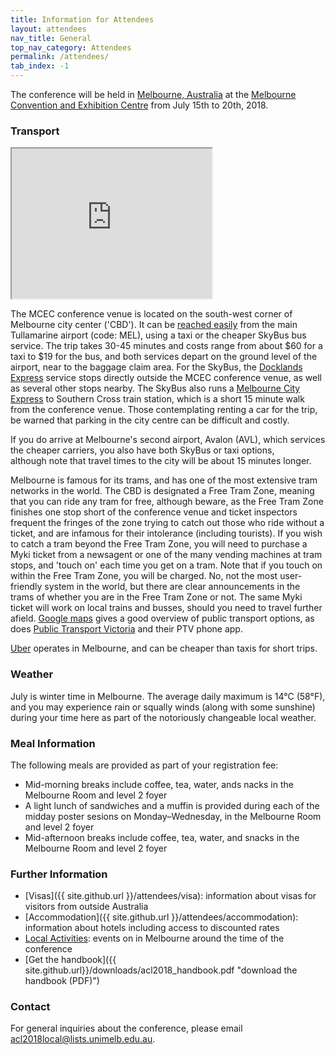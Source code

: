 ```yaml
---
title: Information for Attendees
layout: attendees
nav_title: General
top_nav_category: Attendees
permalink: /attendees/
tab_index: -1
---
```


The conference will be held in [Melbourne, Australia](https://www.melbourne.org/?utm_source=Microsite&utm_campaign=Computational%20Linguistics) at
the [Melbourne Convention and Exhibition Centre](http://mcec.com.au/) from July 15th to 20th, 2018.

### Transport

<iframe src="https://www.google.com/maps/d/embed?mid=10fODwxGgG0wR4djbdgfmvUagAczDOjY3" width="320" height="240"></iframe>

The MCEC conference venue is located on the south-west corner of Melbourne city center ('CBD').
It can be [reached easily](https://www.rome2rio.com/map/Melbourne-Airport-MEL/1-Convention-Centre-Pl-South-Wharf-VIC-3006-Australia) from the main Tullamarine airport (code: MEL), using a taxi or the cheaper SkyBus bus service. 
The trip takes 30-45 minutes and costs range from about $60 for a taxi to $19 for the bus, and both services depart on the ground level of the airport, near to the baggage claim area. 
For the SkyBus, the [Docklands Express](https://www.skybus.com.au/southbank-docklands-express/) service stops directly outside the MCEC conference venue, as well as several other stops nearby. 
The SkyBus also runs a [Melbourne City Express](https://www.skybus.com.au/melbourne-city-express/) to Southern Cross train station, which is a short 15 minute walk from the conference venue.
Those contemplating renting a car for the trip, be warned that parking in the city centre can be difficult and costly.

If you do arrive at Melbourne's second airport, Avalon (AVL), which services the cheaper carriers, you also have both SkyBus or taxi options, although note that travel times to the city will be about 15 minutes longer.

Melbourne is famous for its trams, and has one of the most extensive tram networks in the world. The CBD is designated a Free Tram Zone, meaning that you can ride any tram for free, although beware, as the Free Tram Zone finishes one stop short of the conference venue and 
ticket inspectors frequent the fringes of the zone trying to catch out
those who ride without a ticket, and are infamous for their intolerance
(including tourists). If you wish to catch a tram beyond the Free Tram
Zone, you will need to purchase a Myki ticket from a newsagent or one of
the many vending machines at tram stops, and 'touch on' each time you
get on a tram. Note that if you touch on within the Free Tram Zone, you
will be charged. No, not the most user-friendly system in the world, but
there are clear announcements in the trams of whether you are in the
Free Tram Zone or not. The same Myki ticket will work on local trains 
and busses, should you need to travel further afield. [Google maps](https://www.google.com/maps) gives
a good overview of public transport options, as does [Public Transport Victoria](https://www.ptv.vic.gov.au/) and their PTV phone app.

[Uber](https://www.uber.com/en-AU/) operates in Melbourne, and can be cheaper than taxis for short trips.

### Weather

July is winter time in Melbourne. The average daily maximum is 14°C (58°F),  and you may experience rain or squally winds (along with some sunshine) during your time here as part of the notoriously changeable local weather.

### Meal Information

The following meals are provided as part of your registration fee:
* Mid-morning breaks include coffee, tea, water, ands nacks in the Melbourne Room and level 2 foyer
* A light lunch of sandwiches and a muffin is provided during each of the midday poster sesions on Monday–Wednesday, in the Melbourne Room and level 2 foyer
* Mid-afternoon breaks include coffee, tea, water, and snacks in the Melbourne Room and level 2 foyer


### Further Information

* [Visas]({{ site.github.url }}/attendees/visa): information about visas for visitors from outside Australia
* [Accommodation]({{ site.github.url }}/attendees/accommodation): information about hotels including access to discounted rates
* [Local Activities](https://whatson.melbourne.vic.gov.au/winter/Pages/default.aspx): events on in Melbourne around the time of the conference
* [Get the handbook]({{ site.github.url}}/downloads/acl2018_handbook.pdf "download the handbook (PDF)")

### Contact

For general inquiries about the conference, please email <acl2018local@lists.unimelb.edu.au>.
